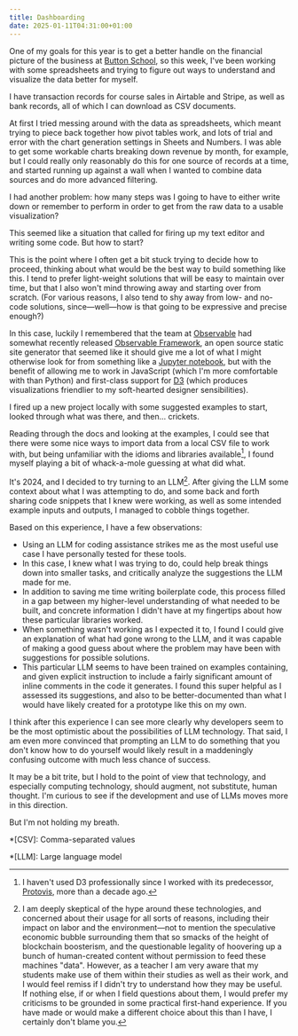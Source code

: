 ```yaml
---
title: Dashboarding
date: 2025-01-11T04:31:00+01:00
---
```

One of my goals for this year is to get a better handle on the financial picture of the business at [Button School](https://buttonschool.com), so this week, I've been working with some spreadsheets and trying to figure out ways to understand and visualize the data better for myself.

I have transaction records for course sales in Airtable and Stripe, as well as bank records, all of which I can download as CSV documents.

At first I tried messing around with the data as spreadsheets, which meant trying to piece back together how pivot tables work, and lots of trial and error with the chart generation settings in Sheets and Numbers. I was able to get some workable charts breaking down revenue by month, for example, but I could really only reasonably do this for one source of records at a time, and started running up against a wall when I wanted to combine data sources and do more advanced filtering.

I had another problem: how many steps was I going to have to either write down or remember to perform in order to get from the raw data to a usable visualization?

This seemed like a situation that called for firing up my text editor and writing some code. But how to start?

This is the point where I often get a bit stuck trying to decide how to proceed, thinking about what would be the best way to build something like this. I tend to prefer light-weight solutions that will be easy to maintain over time, but that I also won't mind throwing away and starting over from scratch. (For various reasons, I also tend to shy away from low- and no-code solutions, since—well—how is that going to be expressive and precise enough?)

In this case, luckily I remembered that the team at [Observable](https://observablehq.com) had somewhat recently released [Observable Framework](https://observablehq.com/framework/), an open source static site generator that seemed like it should give me a lot of what I might otherwise look for from something like a [Jupyter notebook](https://jupyter.org), but with the benefit of allowing me to work in JavaScript (which I'm more comfortable with than Python) and first-class support for [D3](https://d3js.org) (which produces visualizations friendlier to my soft-hearted designer sensibilities).

I fired up a new project locally with some suggested examples to start, looked through what was there, and then... crickets.

Reading through the docs and looking at the examples, I could see that there were some nice ways to import data from a local CSV file to work with, but being unfamiliar with the idioms and libraries available[^protovis], I found myself playing a bit of whack-a-mole guessing at what did what.

It's 2024, and I decided to try turning to an LLM[^llm]. After giving the LLM some context about what I was attempting to do, and some back and forth sharing code snippets that I knew were working, as well as some intended example inputs and outputs, I managed to cobble things together.

Based on this experience, I have a few observations:

- Using an LLM for coding assistance strikes me as the most useful use case I have personally tested for these tools.
- In this case, I knew what I was trying to do, could help break things down into smaller tasks, and critically analyze the suggestions the LLM made for me.
- In addition to saving me time writing boilerplate code, this process filled in a gap between my higher-level understanding of what needed to be built, and concrete information I didn't have at my fingertips about how these particular libraries worked.
- When something wasn't working as I expected it to, I found I could give an explanation of what had gone wrong to the LLM, and it was capable of making a good guess about where the problem may have been with suggestions for possible solutions.
- This particular LLM seems to have been trained on examples containing, and given explicit instruction to include a fairly significant amount of inline comments in the code it generates. I found this super helpful as I assessed its suggestions, and also to be better-documented than what I would have likely created for a prototype like this on my own.

I think after this experience I can see more clearly why developers seem to be the most optimistic about the possibilities of LLM technology. That said, I am even more convinced that prompting an LLM to do something that you don't know how to do yourself would likely result in a maddeningly confusing outcome with much less chance of success.

It may be a bit trite, but I hold to the point of view that technology, and especially computing technology, should augment, not substitute, human thought. I'm curious to see if the development and use of LLMs moves more in this direction.

But I'm not holding my breath.

*[CSV]: Comma-separated values

*[LLM]: Large language model

[^protovis]: I haven't used D3 professionally since I worked with its predecessor, [Protovis](http://mbostock.github.io/protovis/), more than a decade ago.

[^llm]: I am deeply skeptical of the hype around these technologies, and concerned about their usage for all sorts of reasons, including their impact on labor and the environment—not to mention the speculative economic bubble surrounding them that so smacks of the height of blockchain boosterism, and the questionable legality of hoovering up a bunch of human-created content without permission to feed these machines "data". However, as a teacher I am very aware that my students make use of them within their studies as well as their work, and I would feel remiss if I didn't try to understand how they may be useful. If nothing else, if or when I field questions about them, I would prefer my criticisms to be grounded in some practical first-hand experience. If you have made or would make a different choice about this than I have, I certainly don't blame you.
